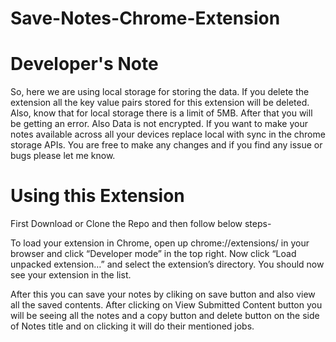 # Save-Notes-Chrome-Extension

# Developer's Note

So, here we are using local storage for storing the data. If you delete the extension all the key value pairs stored for this extension will be deleted.
Also, know that for local storage there is a limit of 5MB. After that you will be getting an error. Also Data is not encrypted. If you want to make your notes available across all your devices replace local with sync in the chrome storage APIs. You are free to make any changes and if you find any issue or bugs please let me know.

# Using this Extension

First Download or Clone the Repo and then follow below steps- 

To load your extension in Chrome, open up chrome://extensions/ in your browser and click “Developer mode” in the top right. Now click “Load unpacked extension…” and select the extension’s directory. You should now see your extension in the list.

After this you can save your notes by cliking on save button and also view all the saved contents. After clicking on View Submitted Content button you will be seeing all the notes and a copy button and delete button on the side of Notes title and on clicking it will do their mentioned jobs.

